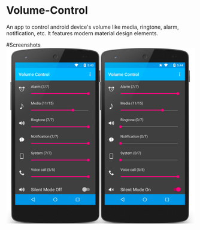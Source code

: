 # Volume-Control
An app to control android device's volume like media, ringtone, alarm, notification, etc. It features modern material design elements.

#Screenshots
<img src=https://github.com/AshishKayastha/Volume-Control/raw/master/images/art.png>
